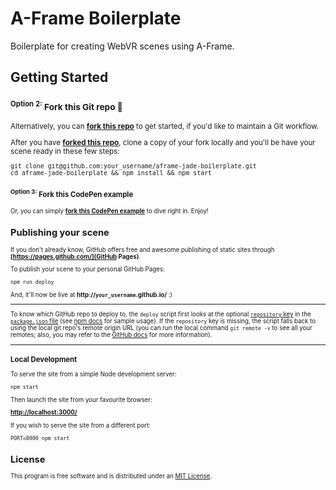 # A-Frame Boilerplate

Boilerplate for creating WebVR scenes using A-Frame.


## Getting Started

### <small><sup>Option 2:</sup> Fork this Git repo 🍴

Alternatively, you can __[fork this repo](https://github.com/aframevr/aframe-jade-boilerplate/fork)__ to get started, if you'd like to maintain a Git workflow.

After you have __[forked this repo](https://github.com/aframevr/aframe-jade-boilerplate/fork)__, clone a copy of your fork locally and you'll be have your scene ready in these few steps:

    git clone git@github.com:your_username/aframe-jade-boilerplate.git
    cd aframe-jade-boilerplate && npm install && npm start

### <small><sup>Option 3:</sup> Fork this CodePen example

Or, you can simply __[fork this CodePen example](http://codepen.io/kevining/pen/PZqaYw?editors=100)__ to dive right in. Enjoy!


## Publishing your scene

If you don't already know, GitHub offers free and awesome publishing of static sites through __[https://pages.github.com/](GitHub Pages)__.

To publish your scene to your personal GitHub Pages:

    npm run deploy

And, it'll now be live at __http://`your_username`.github.io/__ :)

<hr>

To know which GitHub repo to deploy to, the `deploy` script first looks at the optional [`repository` key](https://docs.npmjs.com/files/package.json#repository) in the [`package.json` file](package.json) (see [npm docs](https://docs.npmjs.com/files/package.json#repository) for sample usage). If the `repository` key is missing, the script falls back to using the local git repo's remote origin URL (you can run the local command `git remote -v` to see all your remotes; also, you may refer to the [GitHub docs](https://help.github.com/articles/about-remote-repositories/) for more information).

<hr>

### Local Development

To serve the site from a simple Node development server:

    npm start

Then launch the site from your favourite browser:

[__http://localhost:3000/__](http://localhost:3000/)

If you wish to serve the site from a different port:

    PORT=8000 npm start


## License

This program is free software and is distributed under an [MIT License](LICENSE).
